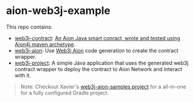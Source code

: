 # aion-web3j-example
This repo contains:

- [web3j-contract](https://github.com/jennijuju/aion-web3j-example/tree/master/web3j-contract): [An Aion Java smart conract, wrote and tested using Aion4j maven archetype](https://github.com/bloxbean/avm-archetype).
- [web3j-aion](https://github.com/jennijuju/aion-web3j-example/tree/master/web3j-aion): Use [Web3j Aion](https://gitlab.com/web3j/web3j-aion) code generation to create the contract wrapper.
- [web3j-project](https://github.com/jennijuju/aion-web3j-example/tree/master/web3j-project): A simple Java application that uses the generated web3j contract wrapper to deploy the contract to Aion Network and interact with it.

> Note: Checkout Xavier's [web3j-aion-samples project](https://gitlab.com/web3j/web3j-aion-samples) for a all-in-one for a fully configured Gradle project.

